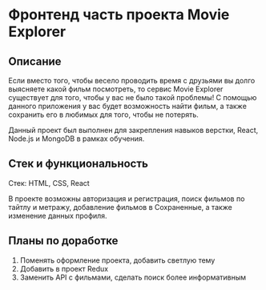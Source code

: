 # Фронтенд часть проекта Movie Explorer

## Описание

Если вместо того, чтобы весело проводить время с друзьями вы долго выясняете какой фильм посмотреть, то сервис Movie Explorer существует для того, чтобы у вас не было такой проблемы! С помощью данного приложения у вас будет возможность найти фильм, а также сохранить его в любимых для того, чтобы не потерять. 

Данный проект был выполнен для закрепления навыков верстки, React, Node.js и MongoDB в рамках обучения. 

## Стек и функциональность

Стек: HTML, CSS, React

В проекте возможны авторизация и регистрация, поиск фильмов по тайтлу и метражу, добавление фильмов в Сохраненные, а также изменение данных профиля.

## Планы по доработке

1. Поменять оформление проекта, добавить светлую тему
2. Добавить в проект Redux
3. Заменить API с фильмами, сделать поиск более информативным